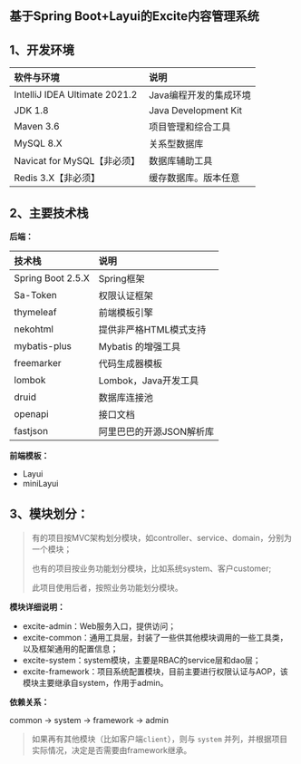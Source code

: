 ## 基于Spring Boot+Layui的Excite内容管理系统


## 1、开发环境

| 软件与环境                    | 说明                      |
| :---------------------------- | :--------------------- |
| IntelliJ IDEA Ultimate 2021.2 | Java编程开发的集成环境    |
| JDK 1.8                       | Java Development Kit   |
| Maven 3.6                     | 项目管理和综合工具        |
| MySQL 8.X                     | 关系型数据库             |
| Navicat for MySQL【非必须】     | 数据库辅助工具           |
| Redis 3.X【非必须】             | 缓存数据库。版本任意      |

## 2、主要技术栈

**后端：**


| 技术栈            | 说明                     |
| :---------------- | :----------------------- |
| Spring Boot 2.5.X | Spring框架               |
| Sa-Token          | 权限认证框架             |
| thymeleaf         | 前端模板引擎             |
| nekohtml          | 提供非严格HTML模式支持   |
| mybatis-plus      | Mybatis 的增强工具       |
| freemarker        | 代码生成器模板           |
| lombok            | Lombok，Java开发工具     |
| druid             | 数据库连接池             |
| openapi           | 接口文档                 |
| fastjson          | 阿里巴巴的开源JSON解析库 |

**前端模板：**

+ Layui
+ miniLayui

## 3、模块划分：

> 有的项目按MVC架构划分模块，如controller、service、domain，分别为一个模块；
> 
> 也有的项目按业务功能划分模块，比如系统system、客户customer;
> 
> 此项目使用后者，按照业务功能划分模块。

**模块详细说明：**

+ excite-admin：Web服务入口，提供访问；
+ excite-common：通用工具层，封装了一些供其他模块调用的一些工具类，以及框架通用的配置信息；
+ excite-system：system模块，主要是RBAC的service层和dao层；
+ excite-framework：项目系统配置模块，目前主要进行权限认证与AOP，该模块主要继承自system，作用于admin。

**依赖关系：**

common → system → framework → admin

> 如果再有其他模块（比如客户端`client`），则与 `system` 并列，并根据项目实际情况，决定是否需要由framework继承。

